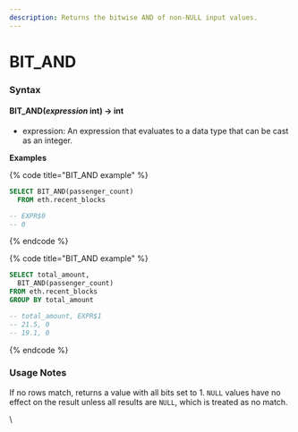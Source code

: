 ```yaml
---
description: Returns the bitwise AND of non-NULL input values.
---
```


# BIT\_AND

### Syntax <a href="#syntax" id="syntax"></a>

#### BIT\_AND(_expression_ int) → int <a href="#bit_andexpression-int--int" id="bit_andexpression-int--int"></a>

* expression: An expression that evaluates to a data type that can be cast as an integer.

**Examples**

{% code title="BIT_AND example" %}
```sql
SELECT BIT_AND(passenger_count)
  FROM eth.recent_blocks 

-- EXPR$0
-- 0
```
{% endcode %}

{% code title="BIT_AND example" %}
```sql
SELECT total_amount, 
  BIT_AND(passenger_count)
FROM eth.recent_blocks 
GROUP BY total_amount

-- total_amount, EXPR$1
-- 21.5, 0
-- 19.1, 0
```
{% endcode %}

### Usage Notes <a href="#usage-notes" id="usage-notes"></a>

If no rows match, returns a value with all bits set to 1. `NULL` values have no effect on the result unless all results are `NULL`, which is treated as no match.

\
